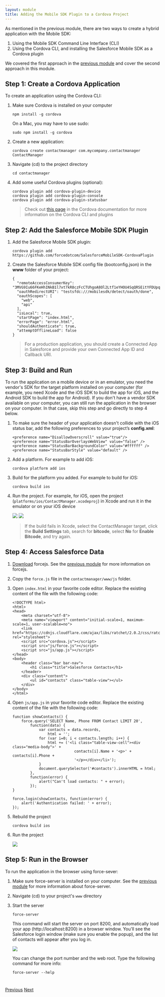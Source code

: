 ```yaml
---
layout: module
title: Adding the Mobile SDK Plugin to a Cordova Project
---
```

As mentioned in the previous module, there are two ways to create a hybrid application with the Mobile SDK:

1. Using the Mobile SDK Command Line Interface (CLI)
1. Using the Cordova CLI, and installing the Salesforce Mobile SDK as a Cordova plugin

We covered the first approach in the [previous module](mobilesdk-cli.html) and cover the second approach in this module.

## Step 1: Create a Cordova Application

To create an application using the Cordova CLI:

1. Make sure Cordova is installed on your computer

    ```
    npm install -g cordova
    ```

    On a Mac, you may have to use sudo:

    ```
    sudo npm install -g cordova
    ```

1. Create a new application:

    ```
    cordova create contactmanager com.mycompany.contactmanager ContactManager
    ```

1. Navigate (cd) to the project directory

    ```
    cd contactmanager
    ```

1. Add some useful Cordova plugins (optional):

    ```
    cordova plugin add cordova-plugin-device
    cordova plugin add cordova-plugin-console
    cordova plugin add cordova-plugin-statusbar
    ```

    > Check out [this page](https://cordova.apache.org/docs/en/latest/guide/cli/index.html) in the Cordova documentation for more information on the Cordova CLI and plugins


## Step 2: Add the Salesforce Mobile SDK Plugin

1. Add the Salesforce Mobile SDK plugin:

    ```
    cordova plugin add https://github.com/forcedotcom/SalesforceMobileSDK-CordovaPlugin
    ```

1. Create the Salesforce Mobile SDK config file (bootconfig.json) in the **www** folder of your project:

    ```
    {
      "remoteAccessConsumerKey": "3MVG9Iu66FKeHhINkB1l7xt7kR8czFcCTUhgoA8Ol2Ltf1eYHOU4SqQRSEitYFDUpqRWcoQ2.dBv_a1Dyu5xa",
      "oauthRedirectURI": "testsfdc:///mobilesdk/detect/oauth/done",
      "oauthScopes": [
        "web",
        "api"
      ],
      "isLocal": true,
      "startPage": "index.html",
      "errorPage": "error.html",
      "shouldAuthenticate": true,
      "attemptOfflineLoad": false
    }
    ```

    > For a production application, you should create a Connected App in Salesforce and provide your own Connected App ID and Callback URI.


## Step 3: Build and Run

To run the application on a mobile device or in an emulator, you need the vendor's SDK for the target platform installed on your computer (for example, you need Xcode and the iOS SDK to build the app for iOS, and the Android SDK to build the app for Android). If you don't have a vendor SDK available on your computer, you can still run the application in the browser on your computer. In that case, skip this step and go directly to step 4 below.

1. To make sure the header of your application doesn't collide with the iOS status bar, add the following preferences to your project’s **config.xml**:

    ```
    <preference name="DisallowOverscroll" value="true"/>
    <preference name="StatusBarOverlaysWebView" value="false" />
    <preference name="StatusBarBackgroundColor" value="#ffffff" />
    <preference name="StatusBarStyle" value="default" />
    ```

1. Add a platform. For example to add iOS:

    ```
    cordova platform add ios
    ```

1. Build for the platform you added. For example to build for iOS:

    ```
    cordova build ios
    ```

1. Run the project. For example, for iOS, open the project (`platforms/ios/ContactManager.xcodeproj`) in Xcode and run it in the emulator or on your iOS device

    <div class="picture-frame">
        <img src="images/oauth.png"/>
        <img src="images/default-app.png"/>
    </div>

    >If the build fails in Xcode, select the ContactManager target, click the **Build Settings** tab, search for **bitcode**, select **No** for **Enable Bitcode**, and try again.

## Step 4: Access Salesforce Data

1. [Download](https://github.com/ccoenraets/forcejs/archive/master.zip) forcejs.
See the [previous module](mobilesdk-cli.html) for more information on forcejs.

1. Copy the ```force.js``` file in the ```contactmanager/www/js``` folder.

1. Open ```index.html``` in your favorite code editor. Replace the existing content of the file with the following code:

    ```
    <!DOCTYPE html>
    <html>
    <head>
        <meta charset="utf-8">
        <meta name="viewport" content="initial-scale=1, maximum-scale=1, user-scalable=no">
        <link href="https://cdnjs.cloudflare.com/ajax/libs/ratchet/2.0.2/css/ratchet.css" rel="stylesheet">
        <script src="cordova.js"></script>
        <script src="js/force.js"></script>
        <script src="js/app.js"></script>
    </head>
    <body>
        <header class="bar bar-nav">
            <h1 class="title">Salesforce Contacts</h1>
        </header>
        <div class="content">
            <ul id="contacts" class="table-view"></ul>
        </div>
    </body>
    </html>
    ```

1. Open ```js/app.js``` in your favorite code editor. Replace the existing content of the file with the following code:

    ```
    function showContacts() {
        force.query('SELECT Name, Phone FROM Contact LIMIT 20',
            function(data) {
                var contacts = data.records,
                    html = '';
                for (var i=0; i < contacts.length; i++) {
                    html += ('<li class="table-view-cell"><div class="media-body">' +
                                contacts[i].Name + '<p>' + contacts[i].Phone +
                                '</p></div></li>');
                }
                document.querySelector('#contacts').innerHTML = html;
            },
            function(error) {
                alert("Can't load contacts: " + error);
            });
    }

    force.login(showContacts, function(error) {
        alert('Authentication failed: ' + error);
    });
    ```

1. Rebuild the project

    ```
    cordova build ios
    ```

1. Run the project

    <div class="picture-frame">
        <img src="images/contactlist.png"/>
    </div>


## Step 5: Run in the Browser

To run the application in the browser using force-sever:

1. Make sure force-server is installed on your computer. See the [previous module](mobilesdk-cli.html) for more information about force-server.

1. Navigate (cd) to your project's ```www``` directory

1. Start the server

    ```
    force-server
    ```

    This command will start the server on port 8200, and automatically load your app (http://localhost:8200) in a browser window. You'll see the Salesforce login window (make sure you enable the popup), and the list of contacts will appear after you log in. 

    ![](images/contactlist-browser.jpg)

    You can change the port number and the web root. Type the following command for more info:

    ```
    force-server --help
    ```
    
<div class="row" style="margin-top:40px;">
<div class="col-sm-12">
<a href="mobilesdk-cli.html" class="btn btn-default"><i class="glyphicon glyphicon-chevron-left"></i> Previous</a>
<a href="mobilesdk-ionic.html" class="btn btn-default pull-right">Next <i class="glyphicon glyphicon-chevron-right"></i></a>
</div>
</div>
    
